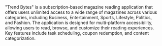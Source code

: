 "Trend Bytes" is a subscription-based magazine reading application that offers users
unlimited access to a wide range of magazines across various categories, including
Business, Entertainment, Sports, Lifestyle, Politics, and Fashion. The application is
designed for multi-platform accessibility, allowing users to read, browse, and
customize their reading experiences. Key features include task scheduling, coupon
redemption, and content categorization. 
